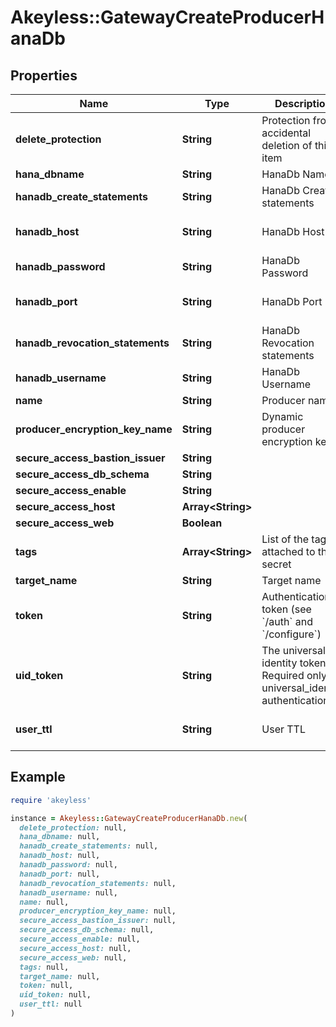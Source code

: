 # Akeyless::GatewayCreateProducerHanaDb

## Properties

| Name | Type | Description | Notes |
| ---- | ---- | ----------- | ----- |
| **delete_protection** | **String** | Protection from accidental deletion of this item | [optional] |
| **hana_dbname** | **String** | HanaDb Name | [optional] |
| **hanadb_create_statements** | **String** | HanaDb Creation statements | [optional] |
| **hanadb_host** | **String** | HanaDb Host | [optional][default to &#39;127.0.0.1&#39;] |
| **hanadb_password** | **String** | HanaDb Password | [optional] |
| **hanadb_port** | **String** | HanaDb Port | [optional][default to &#39;443&#39;] |
| **hanadb_revocation_statements** | **String** | HanaDb Revocation statements | [optional] |
| **hanadb_username** | **String** | HanaDb Username | [optional] |
| **name** | **String** | Producer name |  |
| **producer_encryption_key_name** | **String** | Dynamic producer encryption key | [optional] |
| **secure_access_bastion_issuer** | **String** |  | [optional] |
| **secure_access_db_schema** | **String** |  | [optional] |
| **secure_access_enable** | **String** |  | [optional] |
| **secure_access_host** | **Array&lt;String&gt;** |  | [optional] |
| **secure_access_web** | **Boolean** |  | [optional] |
| **tags** | **Array&lt;String&gt;** | List of the tags attached to this secret | [optional] |
| **target_name** | **String** | Target name | [optional] |
| **token** | **String** | Authentication token (see &#x60;/auth&#x60; and &#x60;/configure&#x60;) | [optional] |
| **uid_token** | **String** | The universal identity token, Required only for universal_identity authentication | [optional] |
| **user_ttl** | **String** | User TTL | [optional][default to &#39;60m&#39;] |

## Example

```ruby
require 'akeyless'

instance = Akeyless::GatewayCreateProducerHanaDb.new(
  delete_protection: null,
  hana_dbname: null,
  hanadb_create_statements: null,
  hanadb_host: null,
  hanadb_password: null,
  hanadb_port: null,
  hanadb_revocation_statements: null,
  hanadb_username: null,
  name: null,
  producer_encryption_key_name: null,
  secure_access_bastion_issuer: null,
  secure_access_db_schema: null,
  secure_access_enable: null,
  secure_access_host: null,
  secure_access_web: null,
  tags: null,
  target_name: null,
  token: null,
  uid_token: null,
  user_ttl: null
)
```

